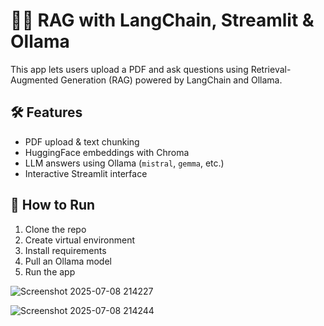 # 📄🧠 RAG with LangChain, Streamlit & Ollama

This app lets users upload a PDF and ask questions using Retrieval-Augmented Generation (RAG) powered by LangChain and Ollama.

## 🛠️ Features
- PDF upload & text chunking
- HuggingFace embeddings with Chroma
- LLM answers using Ollama (`mistral`, `gemma`, etc.)
- Interactive Streamlit interface

## 🚀 How to Run

1. Clone the repo  
2. Create virtual environment  
3. Install requirements  
4. Pull an Ollama model  
5. Run the app

![Screenshot 2025-07-08 214227](https://github.com/user-attachments/assets/75bf00e3-3ecd-42ba-a903-619dcd24a687)


![Screenshot 2025-07-08 214244](https://github.com/user-attachments/assets/c9167fc5-38dc-425f-b513-cf5fcf583eff)

